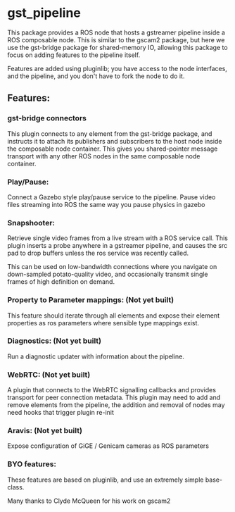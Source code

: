 # gst_pipeline
This package provides a ROS node that hosts a gstreamer pipeline inside a ROS composable node.
This is similar to the gscam2 package, but here we use the gst-bridge package for shared-memory IO,
allowing this package to focus on adding features to the pipeline itself.

Features are added using pluginlib; you have access to the node interfaces, and the pipeline,
and you don't have to fork the node to do it.


## Features:

### gst-bridge connectors
  This plugin connects to any element from the gst-bridge package,
  and instructs it to attach its publishers and subscribers to the host node
  inside the composable node container.
  This gives you shared-pointer message transport with any other ROS nodes in
  the same composable node container.

### Play/Pause:
  Connect a Gazebo style play/pause service to the pipeline.
  Pause video files streaming into ROS the same way you pause physics in gazebo

### Snapshooter:
  Retrieve single video frames from a live stream with a ROS service call.
  This plugin inserts a probe anywhere in a gstreamer pipeline, and causes the
  src pad to drop buffers unless the ros service was recently called.

  This can be used on low-bandwidth connections where you navigate on
  down-sampled potato-quality video, and occasionally transmit single frames
  of high definition on demand.

### Property to Parameter mappings: (Not yet built)
  This feature should iterate through all elements and expose their
  element properties as ros parameters where sensible type mappings exist.

### Diagnostics: (Not yet built)
  Run a diagnostic updater with information about the pipeline.

### WebRTC: (Not yet built)
  A plugin that connects to the WebRTC signalling callbacks and provides
  transport for peer connection metadata.
  This plugin may need to add and remove elements from the pipeline,
  the addition and removal of nodes may need hooks that trigger plugin re-init

### Aravis: (Not yet built)
  Expose configuration of GiGE / Genicam cameras as ROS parameters


### BYO features:
  These features are based on pluginlib, and use an extremely simple base-class.



Many thanks to Clyde McQueen for his work on gscam2
